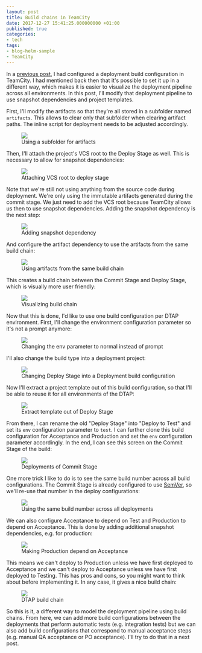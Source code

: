 ```yaml
---
layout: post
title: Build chains in TeamCity
date: 2017-12-27 15:41:25.000000000 +01:00
published: true
categories:
- tech
tags:
- blog-helm-sample
- TeamCity
---
```


In a <a href="{{ site.baseurl }}/2017/12/09/cd-with-helm-part-8-dtap.html">previous post</a>, I had configured a deployment build configuration in TeamCity. I had mentioned back then that it's possible to set it up in a different way, which makes it is easier to visualize the deployment pipeline across all environments. In this post, I'll modify that deployment pipeline to use snapshot dependencies and project templates.

<!--more-->

First, I'll modify the artifacts so that they're all stored in a subfolder named <code>artifacts</code>. This allows to clear only that subfolder when clearing artifact paths. The inline script for deployment needs to be adjusted accordingly.

<figure><img src="{{ site.baseurl }}/assets/2017/12/27/13_27_40-deploy-stage-configuration-e28094-teamcity.png" /><figcaption>Using a subfolder for artifacts</figcaption></figure>

Then, I'll attach the project's VCS root to the Deploy Stage as well. This is necessary to allow for snapshot dependencies:

<figure><img src="{{ site.baseurl }}/assets/2017/12/27/13_34_21-deploy-stage-configuration-e28094-teamcity.png" /><figcaption>Attaching VCS root to deploy stage</figcaption></figure>

Note that we're still not using anything from the source code during deployment. We're only using the immutable artifacts generated during the commit stage. We just need to add the VCS root because TeamCity allows us then to use snapshot dependencies. Adding the snapshot dependency is the next step:

<figure><img src="{{ site.baseurl }}/assets/2017/12/27/14_13_09-deploy-stage-configuration-e28094-teamcity.png" /><figcaption>Adding snapshot dependency</figcaption></figure>

And configure the artifact dependency to use the artifacts from the same build chain:

<figure><img src="{{ site.baseurl }}/assets/2017/12/27/14_13_54-deploy-stage-configuration-e28094-teamcity.png" /><figcaption>Using artifacts from the same build chain</figcaption></figure>

This creates a build chain between the Commit Stage and Deploy Stage, which is visually more user friendly:

<figure><img src="{{ site.baseurl }}/assets/2017/12/27/14_26_44-view-build-chain-e28094-teamcity.png" /><figcaption>Visualizing build chain</figcaption></figure>

Now that this is done, I'd like to use one build configuration per DTAP environment. First, I'll change the environment configuration parameter so it's not a prompt anymore:

<figure><img src="{{ site.baseurl }}/assets/2017/12/27/14_35_38-deploy-stage-configuration-e28094-teamcity.png" /><figcaption>Changing the env parameter to normal instead of prompt</figcaption></figure>

I'll also change the build type into a deployment project:

<figure><img src="{{ site.baseurl }}/assets/2017/12/27/14_33_57-deploy-stage-configuration-e28094-teamcity.png" /><figcaption>Changing Deploy Stage into a Deployment build configuration</figcaption></figure>

Now I'll extract a project template out of this build configuration, so that I'll be able to reuse it for all environments of the DTAP:

<figure><img src="{{ site.baseurl }}/assets/2017/12/27/14_43_44-deploy-stage-configuration-e28094-teamcity.png" /><figcaption>Extract template out of Deploy Stage</figcaption></figure>

From there, I can rename the old "Deploy Stage" into "Deploy to Test" and set its <code>env</code> configuration parameter to <code>test</code>. I can further clone this build configuration for Acceptance and Production and set the <code>env</code> configuration parameter accordingly. In the end, I can see this screen on the Commit Stage of the build:

<figure><img src="{{ site.baseurl }}/assets/2017/12/27/15_04_06-blog-helm-__-commit-stage-_-1-3-16-27-dec-17-14_01-_-overview-e28094-teamcity.png" /><figcaption>Deployments of Commit Stage</figcaption></figure>

One more trick I like to do is to see the same build number across all build configurations. The Commit Stage is already configured to use <a href="{{ site.baseurl }}/2017/12/19/semantic-versioning-with-gitversion.html">SemVer</a>, so we'll re-use that number in the deploy configurations:

<figure><img src="{{ site.baseurl }}/assets/2017/12/27/15_07_09-deploy-template-template-e28094-teamcity.png" /><figcaption>Using the same build number across all deployments</figcaption></figure>

We can also configure Acceptance to depend on Test and Production to depend on Acceptance. This is done by adding additional snapshot dependencies, e.g. for production:

<figure><img src="{{ site.baseurl }}/assets/2017/12/27/15_21_55-deploy-to-production-configuration-e28094-teamcity.png" /><figcaption>Making Production depend on Acceptance</figcaption></figure>

This means we can't deploy to Production unless we have first deployed to Acceptance and we can't deploy to Acceptance unless we have first deployed to Testing. This has pros and cons, so you might want to think about before implementing it. In any case, it gives a nice build chain:

<figure><img src="{{ site.baseurl }}/assets/2017/12/27/15_22_35-blog-helm-__-commit-stage-_-build-chains-e28094-teamcity.png" /><figcaption>DTAP build chain</figcaption></figure>

So this is it, a different way to model the deployment pipeline using build chains. From here, we can add more build configurations between the deployments that perform automatic tests (e.g. integration tests) but we can also add build configurations that correspond to manual acceptance steps (e.g. manual QA acceptance or PO acceptance). I'll try to do that in a next post.
